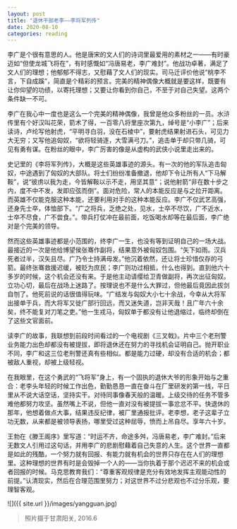 ```yaml
---
layout: post
title: "退休干部老李——李将军列传"
date: 2020-08-10
categories: reading
---
```


李广是个很有意思的人。他是唐宋的文人们的诗词里最爱用的素材之一——有时豪迈如“但使龙城飞将在”，有时感慨如“冯唐易老，李广难封”。他战功卓著，满足了文人们的理想；他郁郁不得志，又慰藉了文人们的现实。司马迁评价他说“桃李不言，下自成蹊”，简直是个精彩的预言。完美的精神偶像大概就是要这样，既要有让你仰望的功绩，以寄托理想；又要让你看到你自己，不至于对自己失望。这两个条件缺一不可。

李广在我心中一度也是这么一个完美的精神偶像，我曾是他众多粉丝的一员。水浒传里有个好汉叫花荣，箭术了得，一百零八将里座次第九，绰号是“小李广”；后来读诗，卢纶写他射虎，“平明寻白羽，没在石棱中”，要射虎结果射进石头，可见力大无穷；又写他追匈奴，“欲将轻骑逐，大雪满弓刀。”，追击单于却只带几骑，可见有勇有谋。在粉丝的眼中，李广厉害的像是从虚构的武侠小说里走出来的。

史记里的《李将军列传》，大概是这些英雄事迹的源头。有一次的他的军队追击匈奴，中途遇到了匈奴的大部队。将士们纷纷准备撤退，他却下令让所有人“下马解鞍”，说“彼虏以我为走，今皆解鞍以示不走，用坚其意”；说他射箭“非在数十步之内，度不中不发，发即应弦而倒”。面对危险，常人的本能反应是与之拉开距离。而英雄不仅能克服这种本能，还要利用对手的这种本能反应。李广不仅武艺高强，还身先士卒，体恤部下。“广之将兵，乏绝之处，见水，士卒不尽饮，广不近水，士卒不尽食，广不尝食。”。带兵打仗冲在最前面，吃饭喝水却等在最后面，李广绝对是个完美的领导。

然而这些英雄事迹都是小范围的，终李广一生，也没有等到证明自己的一场大战。最接近的一次是他给博望侯张骞作副将，结果意外被匈奴包围。“矢下如雨。汉兵死者过半，汉矢且尽。广乃令士持满毋发。”他沉着依然，还让将士珍惜仅存的弓箭。最终张骞救援迟缓，被贬为庶民；李广则功过相抵，什么也得到。直到他六十多岁的时候，这个机会还没有来。于是他主动请缨给卫青做副将，再次出征匈奴。立功心切，最后在战场上迷路了。按理说也不是什么大罪过，但他最后竟因此拔剑自刎了。他死前说的话很值得玩味。“广结发与匈奴大小七十余战，今幸从大将军出接单于兵，而大将军又徙广部行回远，而又迷失道，岂非天哉！且广年六十余矣，终不能复对刀笔之吏。”他一生戎马，匈奴单于都没有让他退缩过，临终却倒在了这些文官面前。

读李广的故事，我联想到前段时间看过的一个电视剧《三叉戟》。片中三个老刑警业务能力出色却都没有被提拔，即将退休还在努力的寻找机会证明自己。抛开职业不同，李广和这三位老刑警还真有些相似。都是能力过硬，却没有合适的机会；都被敌人重视，却被上级轻视。

在我眼里，在这个勇武的“飞将军”身上，有一个固执的退休大爷的形象开始与之重合：老李头年轻的时候工作出色，勤勤恳恳一直在奋斗在厂里研发的第一线，平日里从不说大话空话，坚持实干。对待同事像春天般的温暖。上级交待的任务不管多难他都努力攻坚。虽然嘴上不说，但他一直对没有被提拔一事忿忿不平。快退休的那年，他想着做点大事，结果违反纪律，被厂里通报批评。老李想，老子这辈子立功无数，从来都是被领导表扬，哪里受过这种屈辱，愤而上吊自尽。享年六十岁。

王勃在《滕王阁序》里写道：“时运不齐，命途多舛，冯唐易老，李广难封。”后来无数文人引用过这句话，并用李广的悲剧慰藉着自己失意的人生。这个世界一直都是如此的残酷，一个努力就有回报、有能力就有机会的世界只存在在人们的理想里。这种理想的世界有时是会毁掉一个人的——当你执着于那个迟迟不来的机会或者回报的时候。马克思教育我们：“尊重客观规律是充分有效地发挥主观能动性的前提。”认清现实，然后在合理范围里努力；对这世界不过分悲观也不过分乐观，要理智客观。

![]({{ site.url }}/images/yangguan.jpg)
> 照片摄于甘肃阳关, 2016.6